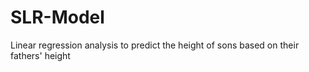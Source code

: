 # SLR-Model
 Linear regression analysis to predict the height of sons based on their fathers' height

